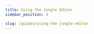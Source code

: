 ```yaml
---
title: Using the Jungle Editor
sidebar_position: 3

slug: /guides/using-the-jungle-editor
---
```



